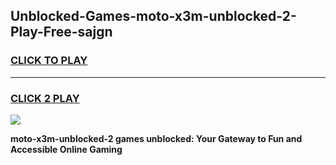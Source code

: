 
## Unblocked-Games-moto-x3m-unblocked-2-Play-Free-sajgn
<h3>
<a href="https://premium76.site?title=moto-x3m-unblocked-2&ref=10A">CLICK TO PLAY</a></h3>
<hr>

<h3>
<a href="https://premium76.site?title=moto-x3m-unblocked-2&ref=10A">CLICK 2 PLAY</a>
  
</h3>

<a href="https://premium76.site?title=moto-x3m-unblocked-2&ref=10A"><img src="https://clearcache.store/games.png"></a>


**moto-x3m-unblocked-2 games unblocked: Your Gateway to Fun and Accessible Online Gaming**
